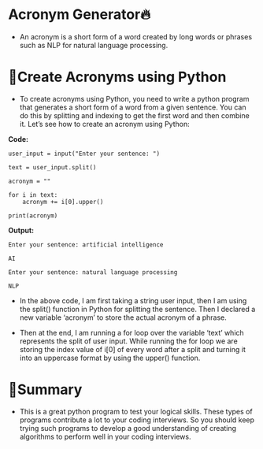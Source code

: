 # Acronym Generator🔥

- An acronym is a short form of a word created by long words or phrases such as NLP for natural language processing.

# 📌Create Acronyms using Python

- To create acronyms using Python, you need to write a python program that generates a short form of a word from a given sentence. You can do this by splitting and indexing to get the first word and then combine it. Let’s see how to create an acronym using Python:

**Code:**

    user_input = input("Enter your sentence: ")

    text = user_input.split()

    acronym = ""

    for i in text:
        acronym += i[0].upper()

    print(acronym)
    
**Output:**

    Enter your sentence: artificial intelligence
    
    AI
    
    Enter your sentence: natural language processing
    
    NLP
    
- In the above code, I am first taking a string user input, then I am using the split() function in Python for splitting the sentence. Then I declared a new variable ‘acronym’ to store the actual acronym of a phrase.

- Then at the end, I am running a for loop over the variable ‘text’ which represents the split of user input. While running the for loop we are storing the index value of i[0] of every word after a split and turning it into an uppercase format by using the upper() function.


# 📌Summary

- This is a great python program to test your logical skills. These types of programs contribute a lot to your coding interviews. So you should keep trying such programs to develop a good understanding of creating algorithms to perform well in your coding interviews.
